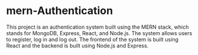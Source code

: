 # mern-Authentication
This project is an authentication system built using the MERN stack, which stands for MongoDB, Express, React, and Node.js. The system allows users to register, log in and log out. The frontend of the system is built using React and the backend is built using Node.js and Express.

